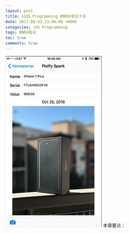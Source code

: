 ```yaml
---
layout: post
title: 《iOS Programming BNRG》笔记十五
date: 2017-08-03 23:00:00 +0800
categories: iOS Programming
tags: BNRG笔记
toc: true
comments: true
---
```

![](0803iOSProgrammingBNRG15/img01.png)
本章要点：

<!-- more -->
